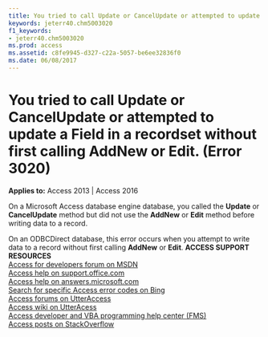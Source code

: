 ```yaml
---
title: You tried to call Update or CancelUpdate or attempted to update a Field in a recordset without first calling AddNew or Edit. (Error 3020)
keywords: jeterr40.chm5003020
f1_keywords:
- jeterr40.chm5003020
ms.prod: access
ms.assetid: c8fe9945-d327-c22a-5057-be6ee32836f0
ms.date: 06/08/2017
---
```



# You tried to call Update or CancelUpdate or attempted to update a Field in a recordset without first calling AddNew or Edit. (Error 3020)

  

**Applies to:** Access 2013 | Access 2016

On a Microsoft Access database engine database, you called the **Update** or **CancelUpdate** method but did not use the **AddNew** or **Edit** method before writing data to a record.

On an ODBCDirect database, this error occurs when you attempt to write data to a record without first calling **AddNew** or **Edit**.
 **ACCESS SUPPORT RESOURCES**<br>
[Access for developers forum on MSDN](https://social.msdn.microsoft.com/Forums/office/en-US/home?forum=accessdev)<br>
[Access help on support.office.com](https://support.office.com/search/results?query=Access)<br>
[Access help on answers.microsoft.com](http://answers.microsoft.com/en-us/office/forum/access?page=1&;tab=question&;status=all&;auth=1)<br>
[Search for specific Access error codes on Bing](http://www.bing.com/)<br>
[Access forums on UtterAccess](http://www.utteraccess.com/forum/index.php?act=idx)<br>
[Access wiki on UtterAcess](http://www.utteraccess.com/forum/index.php?act=idx)<br>
[Access developer and VBA programming help center (FMS)](http://www.fmsinc.com/MicrosoftAccess/developer/)<br>
[Access posts on StackOverflow](http://stackoverflow.com/questions/tagged/ms-access)

